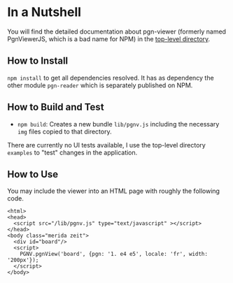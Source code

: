 # In a Nutshell

You will find the detailed documentation about pgn-viewer (formerly named PgnViewerJS, which is a bad name for NPM) in the [top-level directory](https://github.com/mliebelt/PgnViewerJS/blob/master/readme.md).

## How to Install

`npm install` to get all dependencies resolved. It has as dependency the other module `pgn-reader` which is separately published on NPM.

## How to Build and Test

* `npm build`: Creates a new bundle `lib/pgnv.js` including the necessary `img` files copied to that directory.

There are currently no UI tests available, I use the top-level directory `examples` to "test" changes in the application.

## How to Use

You may include the viewer into an HTML page with roughly the following code.

    <html>
    <head>
      <script src="/lib/pgnv.js" type="text/javascript" ></script>
    </head>
    <body class="merida zeit">
      <div id="board"/>
      <script>
        PGNV.pgnView('board', {pgn: '1. e4 e5', locale: 'fr', width: '200px'});
      </script>
    </body>